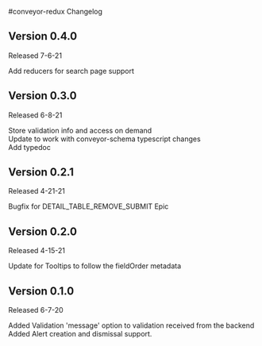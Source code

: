#conveyor-redux Changelog
## Version 0.4.0

Released 7-6-21

Add reducers for search page support

## Version 0.3.0

Released 6-8-21

Store validation info and access on demand \
Update to work with conveyor-schema typescript changes \
Add typedoc

## Version 0.2.1

Released 4-21-21

Bugfix for DETAIL_TABLE_REMOVE_SUBMIT Epic

## Version 0.2.0

Released 4-15-21

Update for Tooltips to follow the fieldOrder metadata

## Version 0.1.0

Released 6-7-20

Added Validation 'message' option to validation received from the backend \
Added Alert creation and dismissal support.

